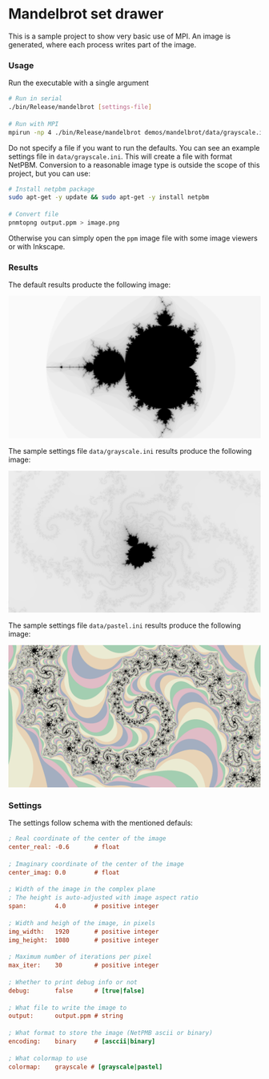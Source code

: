 # Mandelbrot set drawer

This is a sample project to show very basic use of MPI. An image is generated, where each process writes part of the image.


### Usage
Run the executable with a single argument
```bash
# Run in serial
./bin/Release/mandelbrot [settings-file]

# Run with MPI
mpirun -np 4 ./bin/Release/mandelbrot demos/mandelbrot/data/grayscale.ini
```
Do not specify a file if you want to run the defaults. You can see an example settings file in `data/grayscale.ini`.
This will create a file with format NetPBM. Conversion to a reasonable image type is outside the scope of this project,
but you can use:

```bash
# Install netpbm package
sudo apt-get -y update && sudo apt-get -y install netpbm

# Convert file
pnmtopng output.ppm > image.png
```

Otherwise you can simply open the `ppm` image file with some image viewers or with Inkscape.

### Results

The default results producte the following image:

![image](data/defaults.png)

The sample settings file `data/grayscale.ini` results produce the following image:

![image](data/sample.png)

The sample settings file `data/pastel.ini` results produce the following image:

![image](data/pastel.png)

### Settings
The settings follow schema with the mentioned defauls:
```ini
; Real coordinate of the center of the image
center_real: -0.6       # float

; Imaginary coordinate of the center of the image
center_imag: 0.0        # float

; Width of the image in the complex plane
; The height is auto-adjusted with image aspect ratio
span:        4.0        # positive integer

; Width and heigh of the image, in pixels
img_width:   1920       # positive integer
img_height:  1080       # positive integer

; Maximum number of iterations per pixel
max_iter:    30         # positive integer

; Whether to print debug info or not
debug:       false      # [true|false]

; What file to write the image to
output:      output.ppm # string

; What format to store the image (NetPMB ascii or binary)
encoding:    binary     # [asccii|binary]

; What colormap to use
colormap:    grayscale # [grayscale|pastel]
```
